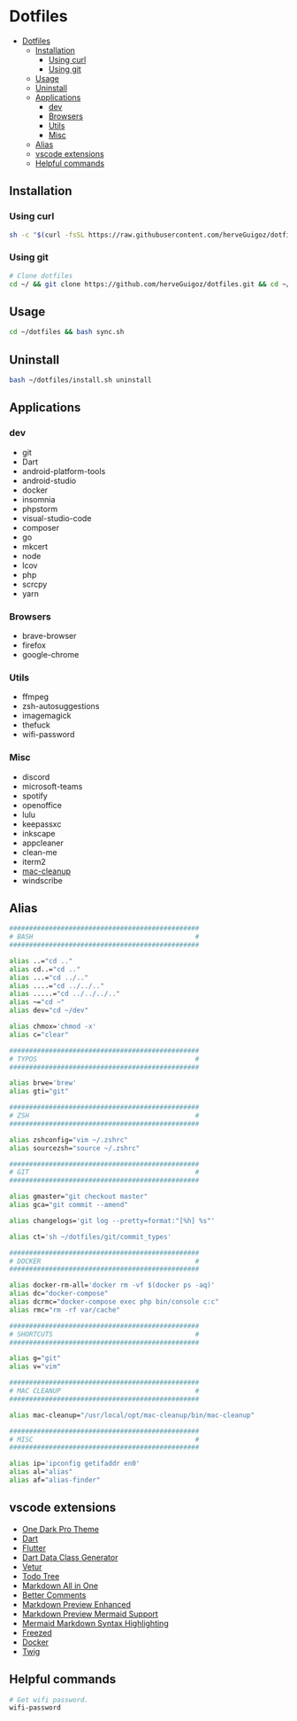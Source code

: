 # Dotfiles
- [Dotfiles](#dotfiles)
  - [Installation](#installation)
    - [Using curl](#using-curl)
    - [Using git](#using-git)
  - [Usage](#usage)
  - [Uninstall](#uninstall)
  - [Applications](#applications)
    - [dev](#dev)
    - [Browsers](#browsers)
    - [Utils](#utils)
    - [Misc](#misc)
  - [Alias](#alias)
  - [vscode extensions](#vscode-extensions)
  - [Helpful commands](#helpful-commands)
  
## Installation

### Using curl

```bash
sh -c "$(curl -fsSL https://raw.githubusercontent.com/herveGuigoz/dotfiles/master/install.sh)"
```

### Using git

```bash
# Clone dotfiles
cd ~/ && git clone https://github.com/herveGuigoz/dotfiles.git && cd ~/dotfiles
```


## Usage
```bash
cd ~/dotfiles && bash sync.sh
```

## Uninstall

```bash
bash ~/dotfiles/install.sh uninstall
```

## Applications

### dev

- git
- Dart
- android-platform-tools
- android-studio
- docker
- insomnia
- phpstorm
- visual-studio-code
- composer
- go
- mkcert
- node
- lcov
- php
- scrcpy
- yarn

### Browsers

- brave-browser
- firefox
- google-chrome

### Utils

- ffmpeg
- zsh-autosuggestions
- imagemagick
- thefuck
- wifi-password

### Misc

- discord
- microsoft-teams
- spotify
- openoffice
- lulu
- keepassxc
- inkscape
- appcleaner
- clean-me
- iterm2
- [mac-cleanup](https://github.com/fwartner/homebrew-mac-cleanup)
- windscribe

## Alias

```bash
################################################
# BASH                                         #
################################################

alias ..="cd .."
alias cd..="cd .."
alias ...="cd ../.."
alias ....="cd ../../.."
alias .....="cd ../../../.."
alias ~="cd ~"
alias dev="cd ~/dev"

alias chmox='chmod -x'
alias c="clear"

################################################
# TYPOS                                        #
################################################

alias brwe='brew'
alias gti="git"

################################################
# ZSH                                          #
################################################

alias zshconfig="vim ~/.zshrc"
alias sourcezsh="source ~/.zshrc"

################################################
# GIT                                          #
################################################

alias gmaster="git checkout master"
alias gca="git commit --amend"

alias changelogs='git log --pretty=format:"[%h] %s"'

alias ct='sh ~/dotfiles/git/commit_types'

################################################
# DOCKER                                       #
################################################

alias docker-rm-all='docker rm -vf $(docker ps -aq)'
alias dc="docker-compose"
alias dcrmc="docker-compose exec php bin/console c:c"
alias rmc="rm -rf var/cache"

################################################
# SHORTCUTS                                    #
################################################

alias g="git"
alias v="vim"

################################################
# MAC CLEANUP                                  #
################################################

alias mac-cleanup="/usr/local/opt/mac-cleanup/bin/mac-cleanup"

################################################
# MISC                                         #
################################################

alias ip='ipconfig getifaddr en0'
alias al="alias"
alias af="alias-finder"
```

## vscode extensions

- [One Dark Pro Theme](https://marketplace.visualstudio.com/items?itemName=zhuangtongfa.Material-theme)
- [Dart](https://marketplace.visualstudio.com/items?itemName=Dart-Code.dart-code)
- [Flutter](https://marketplace.visualstudio.com/items?itemName=Dart-Code.flutter)
- [Dart Data Class Generator](https://marketplace.visualstudio.com/items?itemName=BendixMa.dart-data-class-generator)
- [Vetur](https://marketplace.visualstudio.com/items?itemName=octref.vetur)
- [Todo Tree](https://marketplace.visualstudio.com/items?itemName=Gruntfuggly.todo-tree)
- [Markdown All in One](https://marketplace.visualstudio.com/items?itemName=yzhang.markdown-all-in-one)
- [Better Comments](https://marketplace.visualstudio.com/items?itemName=aaron-bond.better-comments)
- [Markdown Preview Enhanced](https://marketplace.visualstudio.com/items?itemName=shd101wyy.markdown-preview-enhanced)
- [Markdown Preview Mermaid Support](https://marketplace.visualstudio.com/items?itemName=bierner.markdown-mermaid)
- [Mermaid Markdown Syntax Highlighting](https://marketplace.visualstudio.com/items?itemName=bpruitt-goddard.mermaid-markdown-syntax-highlighting)
- [Freezed](https://marketplace.visualstudio.com/items?itemName=blaxou.freezed)
- [Docker](https://marketplace.visualstudio.com/items?itemName=ms-azuretools.vscode-docker)
- [Twig](https://marketplace.visualstudio.com/items?itemName=whatwedo.twig)

## Helpful commands

```bash
# Get wifi password.
wifi-password
```